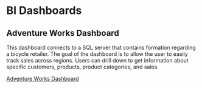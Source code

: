 # BI Dashboards

## Adventure Works Dashboard
This dashboard connects to a SQL server that contains formation regarding a bicycle retailer. The goal of the dashboard is to allow the user to easily track sales across regions. Users can drill down to get information about specific customers, products, product categories, and sales. 

[Adventure Works Dashboard](public\BIDashboardExample.JPG)